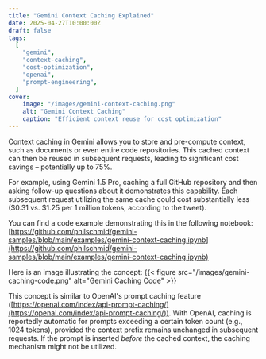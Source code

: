 ```yaml
---
title: "Gemini Context Caching Explained"
date: 2025-04-27T10:00:00Z
draft: false
tags:
  [
    "gemini",
    "context-caching",
    "cost-optimization",
    "openai",
    "prompt-engineering",
  ]
cover:
    image: "/images/gemini-context-caching.png"
    alt: "Gemini Context Caching"
    caption: "Efficient context reuse for cost optimization"
---
```


Context caching in Gemini allows you to store and pre-compute context, such as documents or even entire code repositories. This cached context can then be reused in subsequent requests, leading to significant cost savings – potentially up to 75%.

For example, using Gemini 1.5 Pro, caching a full GitHub repository and then asking follow-up questions about it demonstrates this capability. Each subsequent request utilizing the same cache could cost substantially less ($0.31 vs. $1.25 per 1 million tokens, according to the tweet).

You can find a code example demonstrating this in the following notebook:
[https://github.com/philschmid/gemini-samples/blob/main/examples/gemini-context-caching.ipynb](https://github.com/philschmid/gemini-samples/blob/main/examples/gemini-context-caching.ipynb)

Here is an image illustrating the concept:
{{< figure src="/images/gemini-caching-code.png" alt="Gemini Caching Code" >}}

This concept is similar to OpenAI's prompt caching feature ([https://openai.com/index/api-prompt-caching/](https://openai.com/index/api-prompt-caching/)). With OpenAI, caching is reportedly automatic for prompts exceeding a certain token count (e.g., 1024 tokens), provided the context prefix remains unchanged in subsequent requests. If the prompt is inserted _before_ the cached context, the caching mechanism might not be utilized.
